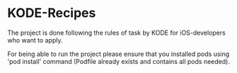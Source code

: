 # KODE-Recipes
The project is done following the rules of task by KODE for iOS-developers who want to apply.

For being able to run the project please ensure that you installed pods using 'pod install' command (Podfile already exists and contains all pods needed).
